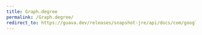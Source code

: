 ```yaml
---
title: Graph.degree
permalink: /Graph.degree/
redirect_to: https://guava.dev/releases/snapshot-jre/api/docs/com/google/common/graph/Graph.html#degree-N-
---
```

